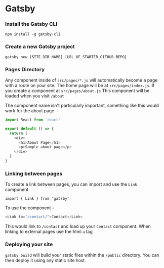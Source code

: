 # Gatsby

### Install the Gatsby CLI
`npm install -g gatsby-cli`

### Create a new Gatsby project
`gatsby new [SITE_DIR_NAME] [URL_OF_STARTER_GITHUB_REPO]`

### Pages Directory

Any component inside of `src/pages/*.js` will automatically become a page with a route on your site. The home page will be at `src/pages/index.js`. If you create a component at `src/pages/about.js` This component will be loaded when you visit `/about`

The component name isn't particularly important, something like this would work for the about page –

```js
import React from 'react'

export default () => {
  return (
    <div>
      <h1>About Page</h1>
      <p>Sample about page</p>
    </div>  
  )
}
```

### Linking between pages

To create a link between pages, you can import and use the `Link` component.

`import { Link } from 'gatsby'`

To use the component –

```js
<Link to="/contact/">Contact</Link>
```

This would link to `/contact` and load up your `Contact` component. When linking to external pages use the html `a` tag

### Deploying your site

`gatsby build` will build your static files within the `/public` directory. You can then deploy it using any static site host.

